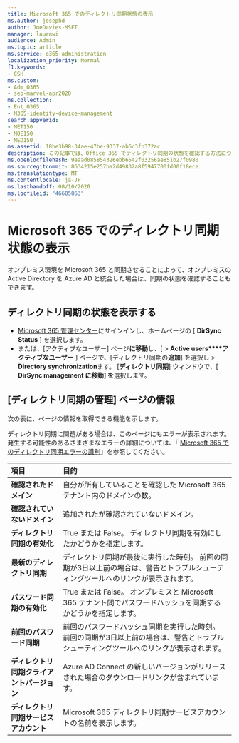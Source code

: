```yaml
---
title: Microsoft 365 でのディレクトリ同期状態の表示
ms.author: josephd
author: JoeDavies-MSFT
manager: laurawi
audience: Admin
ms.topic: article
ms.service: o365-administration
localization_priority: Normal
f1.keywords:
- CSH
ms.custom:
- Adm_O365
- seo-marvel-apr2020
ms.collection:
- Ent_O365
- M365-identity-device-management
search.appverid:
- MET150
- MOE150
- MED150
ms.assetid: 18be3b98-34ae-47be-9337-ab6c3fb372ac
description: この記事では、Office 365 でディレクトリ同期の状態を確認する方法について説明します。
ms.openlocfilehash: 9aaad085854326ebb6542f03256ae851b27f0980
ms.sourcegitcommit: 8634215e257ba2d49832a8f5947700fd00f18ece
ms.translationtype: MT
ms.contentlocale: ja-JP
ms.lasthandoff: 08/10/2020
ms.locfileid: "46605863"
---
```

# <a name="view-directory-synchronization-status-in-microsoft-365"></a>Microsoft 365 でのディレクトリ同期状態の表示

オンプレミス環境を Microsoft 365 と同期させることによって、オンプレミスの Active Directory を Azure AD と統合した場合は、同期の状態を確認することもできます。
  
## <a name="view-directory-synchronization-status"></a>ディレクトリ同期の状態を表示する

- [Microsoft 365 管理センター](https://admin.microsoft.com)にサインインし、ホームページの [ **DirSync Status** ] を選択します。
- または、[アクティブなユーザー] ページ**に移動**し、[ \> **Active users****アクティブなユーザー** ] ページで、[ディレクトリ同期の**追加**] を選択し \> **Directory synchronization**ます。 [**ディレクトリ同期**] ウィンドウで、[ **DirSync management に移動] を**選択します。

## <a name="information-on-the-manage-directory-synchronization-page"></a>[ディレクトリ同期の管理] ページの情報

次の表に、ページの情報を取得できる機能を示します。
  
ディレクトリ同期に問題がある場合は、このページにもエラーが表示されます。 発生する可能性のあるさまざまなエラーの詳細については、「 [Microsoft 365 でのディレクトリ同期エラーの識別](identify-directory-synchronization-errors.md)」を参照してください。
  
|**項目**|**目的**|
|:-----|:-----|
|**確認されたドメイン** | 自分が所有していることを確認した Microsoft 365 テナント内のドメインの数。 |
|**確認されていないドメイン** | 追加されたが確認されていないドメイン。 |
|**ディレクトリ同期の有効化** |True または False。 ディレクトリ同期を有効にしたかどうかを指定します。 |
|**最新のディレクトリ同期** | ディレクトリ同期が最後に実行した時刻。 前回の同期が3日以上前の場合は、警告とトラブルシューティングツールへのリンクが表示されます。 |
|**パスワード同期の有効化** | True または False。 オンプレミスと Microsoft 365 テナント間でパスワードハッシュを同期するかどうかを指定します。 |
|**前回のパスワード同期** | 前回のパスワードハッシュ同期を実行した時刻。 前回の同期が3日以上前の場合は、警告とトラブルシューティングツールへのリンクが表示されます。 |
|**ディレクトリ同期クライアントバージョン** | Azure AD Connect の新しいバージョンがリリースされた場合のダウンロードリンクが含まれています。 |
|**ディレクトリ同期サービスアカウント** | Microsoft 365 ディレクトリ同期サービスアカウントの名前を表示します。 |